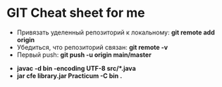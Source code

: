 # GIT Cheat sheet for me


  * Привязать уделенный репозиторий к локальному: __git remote add origin <link>__
  * Убедиться, что репозиторий связан: __git remote -v__
  * Первый push: __git push -u origin main/master__

  
  - __javac -d bin -encoding UTF-8 src/*.java__
  - __jar cfe library.jar Practicum -C bin .__